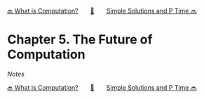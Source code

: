 [🔙 What is Computation?][previous-chapter]&nbsp;&nbsp;&nbsp;&nbsp;&nbsp;&nbsp;&nbsp;[🏡][readme]&nbsp;&nbsp;&nbsp;&nbsp;&nbsp;&nbsp;&nbsp;[Simple Solutions and P Time 🔜][upcoming-chapter]

# Chapter 5. The Future of Computation

_Notes_

[🔙 What is Computation?][previous-chapter]&nbsp;&nbsp;&nbsp;&nbsp;&nbsp;&nbsp;&nbsp;[🏡][readme]&nbsp;&nbsp;&nbsp;&nbsp;&nbsp;&nbsp;&nbsp;[Simple Solutions and P Time 🔜][upcoming-chapter]

[readme]: README.md
[previous-chapter]: ch004-what-is-computation.md
[upcoming-chapter]: ch006-simple-solutions-and-p-time.md